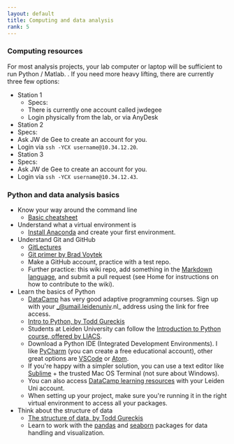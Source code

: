 ```yaml
---
layout: default
title: Computing and data analysis
rank: 5
---
```


### Computing resources
For most analysis projects, your lab computer or laptop will be sufficient to run Python / Matlab.
. If you need more heavy lifting, there are currently three few options:
- Station 1
  - Specs:
  - There is currently one account called jwdegee
  - Login physically from the lab, or via AnyDesk
- Station 2
 - Specs: 
 - Ask JW de Gee to create an account for you.
 - Login via `ssh -YCX username@10.34.12.20`.
- Station 3
 - Specs: 
 - Ask JW de Gee to create an account for you.
 - Login via `ssh -YCX username@10.34.12.43`.

### Python and data analysis basics
* Know your way around the command line
    * [Basic cheatsheet](https://github.com/moriahtaylor1/teaching-materials/blob/main/infographics/GIT%20GUIDE%20Part%201%20-%20INTRO.png)
* Understand what a virtual environment is
  * [Install Anaconda](https://www.anaconda.com/products/individual) and create your first environment.
* Understand Git and GitHub
  * [GitLectures](http://git-lectures.github.io)
  * [Git primer by Brad Voytek](https://voyteklab.com/git/git-primer/)
  * Make a GitHub account, practice with a test repo.
  * Further practice: this wiki repo, add something in the [Markdown language](https://guides.github.com/features/mastering-markdown/), and submit a pull request (see Home for instructions on how to contribute to the wiki).
* Learn the basics of Python
  * [DataCamp](https://www.datacamp.com/groups/shared_links/bdca0f873fb4e2a3d00f489268470b8eef78a1eafcde11c025950376eed73c9c) has very good adaptive programming courses. Sign up with your _@umail.leidenuniv.nl_ address using the link for free access.
  * [Intro to Python, by Todd Gureckis](http://gureckislab.org/courses/fall20/labincp/chapters/03/00-python.html)
  * Students at Leiden University can follow the [Introduction to Python course, offered by LIACS](https://stepik.org/course/73333/promo).
  * Download a Python IDE (Integrated Development Environments). I like [PyCharm](https://www.jetbrains.com/pycharm/) (you can create a free educational account), other great options are [VSCode](https://code.visualstudio.com/) or
   [Atom](https://atom.io/). 
   * If you're happy with a simpler solution, you can use a text editor like [Sublime](https://www.sublimetext.com/) + the trusted Mac OS Terminal (not sure about Windows).
   *  You can also access [DataCamp learning resources](https://www.datacamp.com/groups/shared_links/a6bb93f6866b8ced468d96d1406e020a421592ea) with your Leiden Uni account.
   * When setting up your project, make sure you're running it in the right virtual environment to access all your packages.
* Think about the structure of data
    * [The structure of data, by Todd Gureckis](http://gureckislab.org/courses/spring21/labincp/chapters/05/00-data.html)
    * Learn to work with the [pandas](https://pandas.pydata.org/docs/getting_started/intro_tutorials/index.html) and
     [seaborn](https://seaborn.pydata.org/) packages for data handling and visualization.

